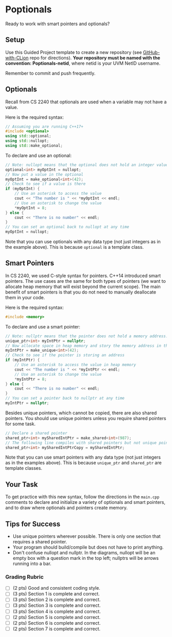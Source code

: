 # Poptionals

Ready to work with smart pointers and optionals?

## Setup
Use this Guided Project template to create a new repository (see [GitHub-with-CLion](https://github.com/uvmcs2300f2025/GitHub-with-CLion) repo for directions).
**Your repository must be named with the convention: Poptionals-netid**, where netid is your UVM NetID username.

Remember to commit and push frequently.

## Optionals
Recall from CS 2240 that optionals are used when a variable may not have a value.

Here is the required syntax:
```cpp
// Assuming you are running C++17+
#include <optional>
using std::optional;
using std::nullopt;
using std::make_optional;
```

To declare and use an optional:

```cpp
// Note: nullopt means that the optional does not hold an integer value.
optional<int> myOptInt = nullopt;
// Now put a value in the optional
myOptInt = make_optional<int>(42);
// Check to see if a value is there
if (myOptInt) {
    // Use an asterisk to access the value
    cout << "The number is " << *myOptInt << endl;
    // Use an asterisk to change the value
    *myOptInt = 8;
} else {
    cout << "There is no number" << endl;
}
// You can set an optional back to nullopt at any time
myOptInt = nullopt;
```

Note that you can use optionals with any data type (not just integers as in the example above).
This is because `optional` is a template class.

## Smart Pointers
In CS 2240, we used C-style syntax for pointers. 
C++14 introduced smart pointers. 
The use cases are the same for both types of pointers (we want to allocate heap memory that will exist beyond the current scope).
The main benefit of smart pointers is that you do not need to manually deallocate them in your code.

Here is the required syntax:
```cpp
#include <memory>
```

To declare and use a smart pointer:

```cpp
// Note: nullptr means that the pointer does not hold a memory address.
unique_ptr<int> myIntPtr = nullptr;
// Now allocate space in heap memory and story the memory address in the pointer
myIntPtr = make_unique<int>(42);
// Check to see if the pointer is storing an address
if (myIntPtr) {
    // Use an asterisk to access the value in heap memory
    cout << "The number is " << *myIntPtr << endl;
    // Use an asterisk to change the value
    *myIntPtr = 8;
} else {
    cout << "There is no number" << endl;
}
// You can set a pointer back to nullptr at any time
myIntPtr = nullptr;
```

Besides unique pointers, which cannot be copied, there are also shared pointers.
You should use unique pointers unless you require shared pointers for some task.

```cpp
// Declare a shared pointer
shared_ptr<int> mySharedIntPtr = make_shared<int>(987);
// The following line compiles with shared pointers but not unique pointers.
shared_ptr<int> mySharedIntPtrCopy = mySharedIntPtr;
```

Note that you can use smart pointers with any data type (not just integers as in the examples above).
This is because `unique_ptr` and `shared_ptr` are template classes.

## Your Task
To get practice with this new syntax, follow the directions in the `main.cpp` comments to declare and initialize a variety of optionals and smart pointers, and to draw where optionals and pointers create memory.

## Tips for Success
* Use unique pointers wherever possible. There is only one section that requires a shared pointer.
* Your program should build/compile but does not have to print anything. 
* Don't confuse nullopt and nullptr. In the diagrams, nullopt will be an empty box with a question mark in the top left; nullptrs will be arrows running into a bar.

### Grading Rubric
- [ ] (2 pts) Good and consistent coding style.
- [ ] (3 pts) Section 1 is complete and correct.
- [ ] (3 pts) Section 2 is complete and correct.
- [ ] (3 pts) Section 3 is complete and correct.
- [ ] (3 pts) Section 4 is complete and correct.
- [ ] (2 pts) Section 5 is complete and correct.
- [ ] (2 pts) Section 6 is complete and correct.
- [ ] (2 pts) Section 7 is complete and correct.
